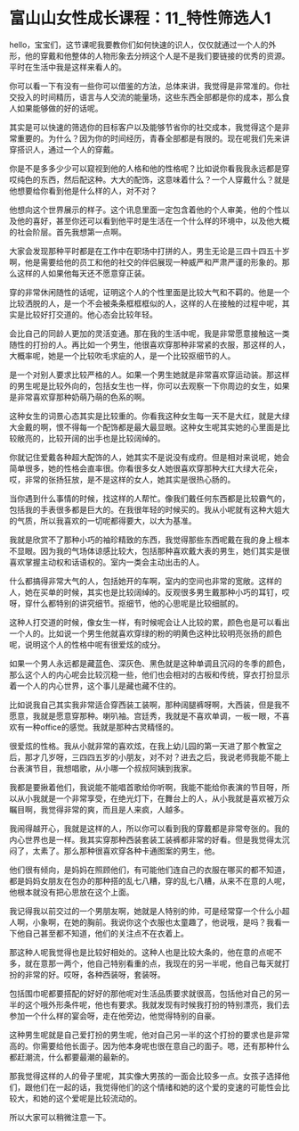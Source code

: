 # 富山山女性成长课程：11_特性筛选人1

hello，宝宝们，这节课呢我要教你们如何快速的识人，仅仅就通过一个人的外形，他的穿戴和他整体的人物形象去分辨这个人是不是我们要链接的优秀的资源。平时在生活中我是这样来看人的。

你可以看一下有没有一些你可以借鉴的方法，总体来讲，我觉得是非常准的。你社交投入的时间精历，语言与人交流的能量场，这些东西全部都是你的成本，那么食人如果能够做的好的话呢。

其实是可以快速的筛选你的目标客户以及能够节省你的社交成本，我觉得这个是非常重要的。为什么？因为你的时间经历，青春全部都是有限的。现在呢我们先来讲穿搭识人，通过一个人的穿戴。

你是不是多多少少可以窥视到他的人格和他的性格呢？比如说你看我我永远都是穿哎纯色的东西，然后配这种。大大的配饰，这意味着什么？一个人穿戴什么？就是他想要给你看到他是什么样的人，对不对？

他想向这个世界展示的样子。这个讯息里面一定包含着他的个人审美，他的个性以及他的喜好，甚至你还可以看到他平时是生活在一个什么样的环境中，以及他大概的社会阶层。首先我想第一点啊。

大家会发现那种平时都是在工作中在职场中打拼的人，男生无论是三四十四五十岁啊，他是需要给他的员工和他的社交的伴侣展现一种威严和严肃严谨的形象的。那么这样的人如果他每天还不愿意穿正装。

穿的非常休闲随性的话呢，证明这个人的个性里面是比较大气和不羁的。他是一个比较洒脱的人，是一个不会被条条框框框似的人，这样的人在接触的过程中呢，其实是比较好打交道的。他心态会比较年轻。

会比自己的同龄人更加的灵活变通。那在我的生活中呢，我是非常愿意接触这一类随性的打扮的人。再比如一个男生，他很喜欢穿那种非常紧的衣服，那这样的人，大概率呢，她是一个比较吹毛求疵的人，是一个比较抠细节的人。

是一个对别人要求比较严格的人。如果一个男生她就是非常喜欢穿运动装。那这样的男生呢是比较外向的，包括女生也一样，你可以去观察一下你周边的女生，如果是非常喜欢穿那种奶萌乃萌的色系的啊。

这种女生的词景心态其实是比较重的。你看我这种女生每一天不是大红，就是大绿大金戴的啊，恨不得每一个配饰都是最大最显眼。这种女生呢其实她的心里面是比较敞亮的，比较开阔的出手也是比较阔绰的。

你就记住爱戴各种超大配饰的人，她其实不是说没有成府。但是相对来说呢，她会简单很多，她的性格会直率很。你看很多女人她很喜欢穿那种大红大绿大花朵，哎，非常的张扬狂放，是不是这样的女人，她其实是很热心肠的。

当你遇到什么事情的时候，找这样的人帮忙。像我们戴任何东西都是比较霸气的，包括我的手表很多都是巨大的。在我很年轻的时候买的。我从小呢就有这种大姐大的气质，所以我喜欢的一切呢都得要大，以大为基准。

我就是欣赏不了那种小巧的袖珍精致的东西，我觉得那些东西呢戴在我的身上根本不显眼。因为我的气场体谅感比较大，包括那种喜欢戴大表的男生，她们其实是很喜欢掌握主动权和话语权的。室内一类会主动出击的人。

什么都搞得非常大气的人，包括她开的车啊，室内的空间也非常的宽敞。这样的人，她在买单的时候，其实也是比较阔绰的。反观很多男生戴那种小巧的耳钉，哎呀，穿什么都特别的讲究细节。抠细节，他的心思呢是比较细腻的。

这种人打交道的时候，像女生一样，有时候呢会让人比较的累，颜色也是可以看出一个人的。比如说一个男生他就喜欢穿绿的粉的明黄色这种比较明亮张扬的颜色呢，说明这个人的性格中呢有很爱炫的成分。

如果一个男人永远都是藏蓝色、深灰色、黑色就是这种单调且沉闷的冬季的颜色，那么这个人的内心呢会比较沉稳一些，他们也会相对的古板和传统，穿衣打扮显示着一个人的内心世界，这个事儿是藏也藏不住的。

比如说我自己其实我非常适合穿西装工装啊，那种阔腿裤呀啊，大西装，但是我不愿意，我就是愿意穿那种。喇叭袖。宫廷秀，我就是不喜欢单调，一板一眼，不喜欢有一种office的感觉。我就是那种古灵精怪的。

很爱炫的性格。我从小就非常的喜欢炫，在我上幼儿园的第一天进了那个教室之后，那才几岁呀，三四四五岁的小朋友，对不对？进去之后，我说老师我能不能上台表演节目，我想唱歌，从小哪一个叔叔阿姨到我家。

我都是要揪着他们，我说能不能唱首歌给你听啊，我能不能给你表演的节目呀，所以从小我就是一个非常享受，在绝光灯下，在舞台上的人，从小我就是喜欢被万众瞩目啊，我觉得非常的爽，而且是人来疯，人越多。

我闹得越开心，我就是这样的人，所以你可以看到我的穿戴都是非常夸张的。我的内心世界也是一样。我其实穿那种西装套装工装裤都非常的好看。但是我觉得太沉闷了，太素了。那么那种很喜欢穿各种卡通图案的男生，他。

他们很有倾向，是妈妈在照顾他们，有可能他们连自己的衣服在哪买的都不知道，都是妈妈女朋友在包办的那种搭的乱七八糟，穿的乱七八糟，从来不在意的人呢，他根本就没有把心思放在这个上面。

我记得我以前交过的一个男朋友啊，她就是人特别的帅，可是经常穿一个什么小超人啊，小象啊，在她的胸前。我说你这个衣服也太童趣了，他说哦，是吗？我看一下他自己甚至都不知道，他们的关注点不在衣着上。

那这种人呢我觉得也是比较好相处的。这种人也是比较大条的，他在意的点呢不多，就在意那一两个，他自己特别看重的点，我现在的另一半呢，他自己每天就打扮的非常的好。哎呀，各种西装呀，套装呀。

包括围巾呢都要搭配的好好的那他呢对生活品质要求就很高，包括他对自己的另一半的这个哦外形条件呢，他也有要求。我就发现有时候我打扮的特别漂亮，我们去参加一个什么样的宴会呀，走在他旁边，他觉得特别的自豪。

这种男生呢就是自己爱打扮的男生呢，他对自己另一半的这个打扮的要求也是非常高的。你需要给他长面子。因为他本身呢也很在意自己的面子。嗯，还有那种什么都赶潮流，什么都要最潮的最新的。

那我觉得这样的人的骨子里呢，其实像大男孩的一面会比较多一点。女孩子选择他们，跟他们在一起的话，我觉得他们的这个情绪和她的这个爱的变速的可能性会比较大，和她的这个爱呢是比较流动的。

所以大家可以稍微注意一下。